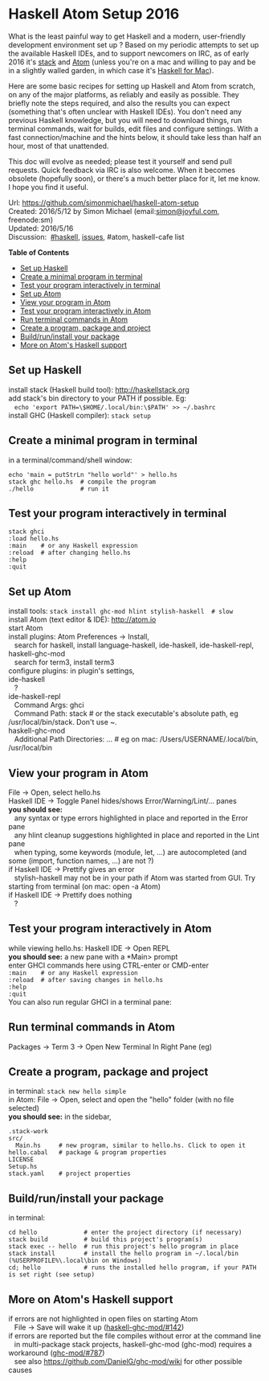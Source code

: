 <!-- -*- markdown-toc-user-toc-structure-manipulation-fn:cdr; -*- -->

# Haskell Atom Setup 2016

What is the least painful way to get Haskell and a modern, user-friendly development environment set up ?
Based on my periodic attempts to set up the available Haskell IDEs, and to support newcomers on IRC,
as of early 2016 it's [stack](http://haskellstack.org) and [Atom](http://atom.io)
(unless you're on a mac and willing to pay and be in a slightly walled garden, in which case it's [Haskell for Mac](http://haskellformac.com)).

Here are some basic recipes for setting up Haskell and Atom from scratch, on any of the major platforms, as reliably and easily as possible.
They briefly note the steps required, and also the results you can expect (something that's often unclear with Haskell IDEs).
You don't need any previous Haskell knowledge, but you will need to download things, run terminal commands, wait for builds, edit files and configure settings.
With a fast connection/machine and the hints below, it should take less than half an hour, most of that unattended.

This doc will evolve as needed; please test it yourself and send pull requests.
Quick feedback via IRC is also welcome.
When it becomes obsolete (hopefully soon), or there's a much better place for it, let me know.
I hope you find it useful.

Url:         <https://github.com/simonmichael/haskell-atom-setup>  
Created:     2016/5/12 by Simon Michael (email:<simon@joyful.com>, freenode:sm)  
Updated:     2016/5/16  
Discussion:  [#haskell](http://webchat.freenode.net/?channels=haskell), [issues](https://github.com/simonmichael/haskell-atom-setup/issues), #atom, haskell-cafe list


<!-- markdown-toc start - Don't edit this section. Run M-x markdown-toc-generate-toc again -->
**Table of Contents**

- [Set up Haskell](#set-up-haskell)
- [Create a minimal program in terminal](#create-a-minimal-program-in-terminal)
- [Test your program interactively in terminal](#test-your-program-interactively-in-terminal)
- [Set up Atom](#set-up-atom)
- [View your program in Atom](#view-your-program-in-atom)
- [Test your program interactively in Atom](#test-your-program-interactively-in-atom)
- [Run terminal commands in Atom](#run-terminal-commands-in-atom)
- [Create a program, package and project](#create-a-program-package-and-project)
- [Build/run/install your package](#buildruninstall-your-package)
- [More on Atom's Haskell support](#more-on-atoms-haskell-support)

<!-- markdown-toc end -->

## Set up Haskell
install stack (Haskell build tool): <http://haskellstack.org>  
add stack's bin directory to your PATH if possible. Eg:  
&nbsp;&nbsp; `echo 'export PATH=\$HOME/.local/bin:\$PATH' >> ~/.bashrc`  
install GHC (Haskell compiler): `stack setup`

## Create a minimal program in terminal
in a terminal/command/shell window:
```
echo 'main = putStrLn "hello world"' > hello.hs
stack ghc hello.hs  # compile the program
./hello             # run it
```

## Test your program interactively in terminal
```
stack ghci
:load hello.hs
:main    # or any Haskell expression
:reload  # after changing hello.hs
:help
:quit
```

<!-- ## Auto-compile your program in terminal -->
<!-- ``` -->
<!-- ghcid hello.hs -->
<!-- ``` -->
<!-- **you should see:** syntax and type errors displayed whenever hello.hs changes   -->
<!-- in a stack project (described below), you may need this instead:   -->
<!-- ``` -->
<!-- ghcid -c 'stack ghci' -->
<!-- ``` -->

## Set up Atom
install tools: `stack install ghc-mod hlint stylish-haskell  # slow`  
install Atom (text editor & IDE): <http://atom.io>  
start Atom  
install plugins: Atom Preferences -> Install,   
&nbsp;&nbsp; search for haskell, install language-haskell, ide-haskell, ide-haskell-repl, haskell-ghc-mod  
&nbsp;&nbsp; search for term3, install term3  
configure plugins: in plugin's settings,  
ide-haskell  
&nbsp;&nbsp; ?  
ide-haskell-repl  
&nbsp;&nbsp; Command Args: ghci  
&nbsp;&nbsp; Command Path: stack  # or the stack executable's absolute path, eg /usr/local/bin/stack. Don't use ~.  
haskell-ghc-mod  
&nbsp;&nbsp; Additional Path Directories: ... # eg on mac: /Users/USERNAME/.local/bin, /usr/local/bin

## View your program in Atom
File -> Open, select hello.hs  
Haskell IDE -> Toggle Panel hides/shows Error/Warning/Lint/... panes  
**you should see:**  
&nbsp;&nbsp; any syntax or type errors highlighted in place and reported in the Error pane  
&nbsp;&nbsp; any hlint cleanup suggestions highlighted in place and reported in the Lint pane  
&nbsp;&nbsp; when typing, some keywords (module, let, ...) are autocompleted (and some (import, function names, ...) are not ?)  
if Haskell IDE -> Prettify gives an error  
&nbsp;&nbsp; stylish-haskell may not be in your path if Atom was started from GUI. Try starting from terminal (on mac: open -a Atom)  
if Haskell IDE -> Prettify does nothing  
&nbsp;&nbsp; ?

## Test your program interactively in Atom
while viewing hello.hs: Haskell IDE -> Open REPL  
**you should see:** a new pane with a \*Main> prompt  
enter GHCI commands here using CTRL-enter or CMD-enter  
`:main    # or any Haskell expression`  
`:reload  # after saving changes in hello.hs`  
`:help`  
`:quit`  
You can also run regular GHCI in a terminal pane:

## Run terminal commands in Atom
Packages -> Term 3 -> Open New Terminal In Right Pane (eg)

## Create a program, package and project
in terminal: `stack new hello simple`  
in Atom: File -> Open, select and open the "hello" folder (with no file selected)  
**you should see:** in the sidebar,  
```
.stack-work  
src/  
  Main.hs     # new program, similar to hello.hs. Click to open it  
hello.cabal   # package & program properties  
LICENSE  
Setup.hs  
stack.yaml    # project properties
```

## Build/run/install your package
in terminal:  
```
cd hello             # enter the project directory (if necessary)
stack build          # build this project's program(s)
stack exec -- hello  # run this project's hello program in place
stack install        # install the hello program in ~/.local/bin
(%USERPROFILE%\.local\bin on Windows)
cd; hello            # runs the installed hello program, if your PATH is set right (see setup)
```

## More on Atom's Haskell support
if errors are not highlighted in open files on starting Atom  
&nbsp;&nbsp; File -> Save will wake it up ([haskell-ghc-mod/#142](https://github.com/atom-haskell/haskell-ghc-mod/issues/142))  
if errors are reported but the file compiles without error at the command line  
&nbsp;&nbsp; in multi-package stack projects, haskell-ghc-mod (ghc-mod) requires a workaround ([ghc-mod/#787](https://github.com/DanielG/ghc-mod/issues/787))  
&nbsp;&nbsp; see also <https://github.com/DanielG/ghc-mod/wiki> for other possible causes

